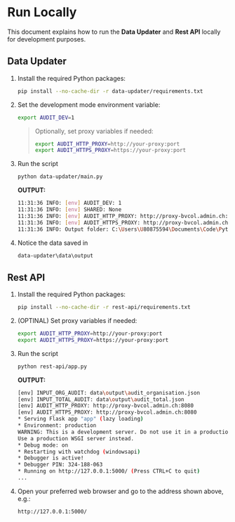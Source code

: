 # Run Locally
This document explains how to run the **Data Updater** and **Rest API** locally for development purposes.

## Data Updater

1. Install the required Python packages:
   ```bash
   pip install --no-cache-dir -r data-updater/requirements.txt
   ```
   
2. Set the development mode environment variable:
   ```bash
   export AUDIT_DEV=1
   ```

    > Optionally, set proxy variables if needed:
    >
    > ```bash
    > export AUDIT_HTTP_PROXY=http://your-proxy:port
    > export AUDIT_HTTPS_PROXY=https://your-proxy:port
    > ```

3. Run the script
    ```bash
    python data-updater/main.py
    ```
    **OUTPUT:**
    ```bash
    11:31:36 INFO: [env] AUDIT_DEV: 1
    11:31:36 INFO: [env] SHARED: None
    11:31:36 INFO: [env] AUDIT_HTTP_PROXY: http://proxy-bvcol.admin.ch:8080
    11:31:36 INFO: [env] AUDIT_HTTPS_PROXY: http://proxy-bvcol.admin.ch:8080
    11:31:36 INFO: Output folder: C:\Users\U80875594\Documents\Code\Python\metadata-quality-audit\data-updater\data\output
    ```

4. Notice the data saved in 
    ```bash
    data-updater\data\output
    ```


## Rest API
1. Install the required Python packages:
   ```bash
   pip install --no-cache-dir -r rest-api/requirements.txt
   ```
   
2. (OPTINAL) Set proxy variables if needed:
    ```bash
    export AUDIT_HTTP_PROXY=http://your-proxy:port
    export AUDIT_HTTPS_PROXY=https://your-proxy:port
    ```

3. Run the script
    ```bash
    python rest-api/app.py
    ```
    **OUTPUT:**
    ```bash
    [env] INPUT_ORG_AUDIT: data\output\audit_organisation.json
    [env] INPUT_TOTAL_AUDIT: data\output\audit_total.json
    [env] AUDIT_HTTP_PROXY: http://proxy-bvcol.admin.ch:8080
    [env] AUDIT_HTTPS_PROXY: http://proxy-bvcol.admin.ch:8080
    * Serving Flask app "app" (lazy loading)
    * Environment: production
    WARNING: This is a development server. Do not use it in a production deployment.
    Use a production WSGI server instead.
    * Debug mode: on
    * Restarting with watchdog (windowsapi)
    * Debugger is active!
    * Debugger PIN: 324-188-063
    * Running on http://127.0.0.1:5000/ (Press CTRL+C to quit)
    ...
    ```

4. Open your preferred web browser and go to the address shown above, e.g.:    
    ```
    http://127.0.0.1:5000/
    ```
